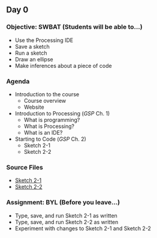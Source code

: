 ## Day 0

### Objective: SWBAT (Students will be able to...)
- Use the Processing IDE
- Save a sketch
- Run a sketch
- Draw an ellipse
- Make inferences about a piece of code

### Agenda
- Introduction to the course
    - Course overview
    - Website
- Introduction to Processing (_GSP_ Ch. 1)
    - What is programming?
    - What is Processing?
    - What is an IDE?
- Starting to Code (_GSP_ Ch. 2)
    - Sketch 2-1
    - Sketch 2-2

### Source Files
- [Sketch 2-1](/source-code/Ex_02_01.pde)
- [Sketch 2-2](/source-code/Ex_02_01.pde)

### Assignment: BYL (Before you leave...)
- Type, save, and run Sketch 2-1 as written
- Type, save, and run Sketch 2-2 as written
- Experiment with changes to Sketch 2-1 and Sketch 2-2